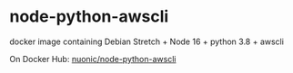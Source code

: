 # node-python-awscli

docker image containing Debian Stretch + Node 16 + python 3.8 + awscli

On Docker Hub: [nuonic/node-python-awscli](https://hub.docker.com/r/nuonic/node-python-awscli)
